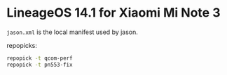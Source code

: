 # LineageOS 14.1 for Xiaomi Mi Note 3

`jason.xml` is the local manifest used by jason.

repopicks:

```bash
repopick -t qcom-perf
repopick -t pn553-fix
```
